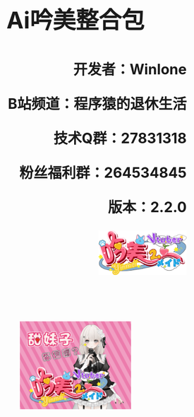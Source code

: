 <p align="center" style="font-weight: bold; font-size: 52px">Ai吟美整合包</p>

<p align="right" style="font-weight: bold; font-size: 32px">开发者：Winlone</p>
<p align="right" style="font-weight: bold; font-size: 32px">B站频道：程序猿的退休生活</p>
<p align="right" style="font-weight: bold; font-size: 32px">技术Q群：27831318</p>
<p align="right" style="font-weight: bold; font-size: 32px">粉丝福利群：264534845</p>
<p align="right" style="font-weight: bold; font-size: 32px">版本：2.2.0</p>
<p align="right" style="font-weight: bold; font-size: 32px"><img src="images/logo.png" width="200px"/></p>
<br/><br/><br/>
<p align="center"><img src="images/直播间封面.png" width="50%"/></p>


